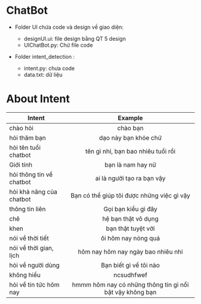 # ChatBot
- Folder UI chứa code và design về giao diện:
	+ designUI.ui: file design bằng QT 5 design
	+ UIChatBot.py: Chứ file code 

- Folder intent_detection :	
	+ intent.py: chưa code
	+ data.txt: dữ liệu 
# About Intent
| Intent                      | Example                                                 |
| ----------------------------|:-------------------------------------------------------:| 
| chào hỏi                    | chào bạn                                                |
| hỏi thăm bạn 	      | dạo này bạn khỏe chứ |
| hỏi tên tuổi chatbot 	|tên gì nhỉ, bạn bao nhiêu tuổi rồi|
| Giới tính 			|bạn là nam hay nữ|
| hỏi thông tin về chatbot 	|ai là người tạo ra bạn vậy|
| hỏi khả năng của chatbot 	|Bạn có thể giúp tôi được những việc gì vậy|
| thông tin liên 		|Gọi bạn kiểu gì đây|
| chê 				|hệ bạn thật vô dụng|
| khen 				|bạn thật tuyệt vời|
| nói về thời tiết 		|ôi hôm nay nóng quá|
| nói về thời gian, lịch 	|hôm nay hôm nay ngày bao nhiêu nhỉ|
| hỏi về người dùng 		|Bạn biết gì về tôi nào|
| không hiểu 			|ncsudhfwef|
| hỏi về tin tức hôm nay 	|hmmm hôm nay có những thông tin gì nổi bật vậy không bạn|

